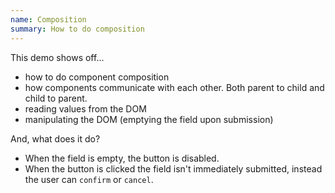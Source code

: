 ```yaml
---
name: Composition
summary: How to do composition
---
```


This demo shows off...

* how to do component composition
* how components communicate with each other. Both parent to child and child to parent.
* reading values from the DOM
* manipulating the DOM (emptying the field upon submission)


And, what does it do?

* When the field is empty, the button is disabled.
* When the button is clicked the field isn't immediately submitted, instead the user can `confirm` or `cancel`.
